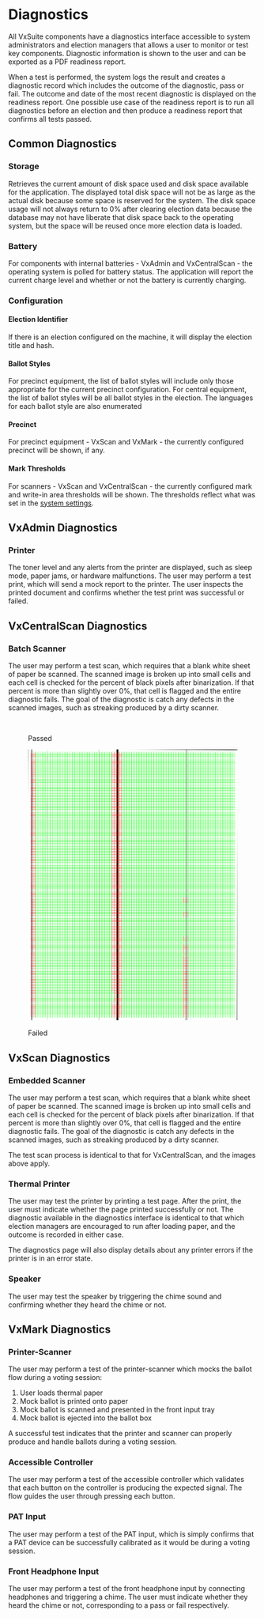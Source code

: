 # Diagnostics

All VxSuite components have a diagnostics interface accessible to system administrators and election managers that allows a user to monitor or test key components. Diagnostic information is shown to the user and can be exported as a PDF readiness report.

When a test is performed, the system logs the result and creates a diagnostic record which includes the outcome of the diagnostic, pass or fail. The outcome and date of the most recent diagnostic is displayed on the readiness report. One possible use case of the readiness report is to run all diagnostics before an election and then produce a readiness report that confirms all tests passed.&#x20;

## Common Diagnostics

### Storage

Retrieves the current amount of disk space used and disk space available for the application. The displayed total disk space will not be as large as the actual disk because some space is reserved for the system. The disk space usage will not always return to 0% after clearing election data because the database may not have liberate that disk space back to the operating system, but the space will be reused once more election data is loaded.

### Battery

For components with internal batteries - VxAdmin and VxCentralScan - the operating system is polled for battery status. The application will report the current charge level and whether or not the battery is currently charging.

### Configuration

#### Election Identifier

If there is an election configured on the machine, it will display the election title and hash.

#### Ballot Styles

For precinct equipment, the list of ballot styles will include only those appropriate for the current precinct configuration. For central equipment, the list of ballot styles will be all ballot styles in the election. The languages for each ballot style are also enumerated

#### Precinct

For precinct equipment - VxScan and VxMark -  the currently configured precinct will be shown, if any.

#### Mark Thresholds

For scanners - VxScan and VxCentralScan - the currently configured mark and write-in area thresholds will be shown. The thresholds reflect what was set in the [system settings](election-package/#system-settings).

## VxAdmin Diagnostics

### Printer

The toner level and any alerts from the printer are displayed, such as sleep mode, paper jams, or hardware malfunctions. The user may perform a test print, which will send a mock report to the printer. The user inspects the printed document and confirms whether the test print was successful or failed.

## VxCentralScan Diagnostics

### Batch Scanner

The user may perform a test scan, which requires that a blank white sheet of paper be scanned. The scanned image is broken up into small cells and each cell is checked for the percent of black pixels after binarization. If that percent is more than slightly over 0%, that cell is flagged and the entire diagnostic fails. The goal of the diagnostic is catch any defects in the scanned images, such as streaking produced by a dirty scanner.

<div>

<figure><img src="../.gitbook/assets/3d3eeff3-0eda-48fd-be9d-8edda7abdd2d-front_debug_diagnostic.png" alt=""><figcaption><p>Passed</p></figcaption></figure>

 

<figure><img src="../.gitbook/assets/0dc29646-3c6a-4abd-9d2d-ae1b03a3b4ad-front_debug_diagnostic.png" alt=""><figcaption><p>Failed</p></figcaption></figure>

</div>

## VxScan Diagnostics

### Embedded Scanner

The user may perform a test scan, which requires that a blank white sheet of paper be scanned. The scanned image is broken up into small cells and each cell is checked for the percent of black pixels after binarization. If that percent is more than slightly over 0%, that cell is flagged and the entire diagnostic fails. The goal of the diagnostic is catch any defects in the scanned images, such as streaking produced by a dirty scanner.&#x20;

The test scan process is identical to that for VxCentralScan, and the images above apply.

### Thermal Printer

The user may test the printer by printing a test page. After the print, the user must indicate whether the page printed successfully or not. The diagnostic available in the diagnostics interface is identical to that which election managers are encouraged to run after loading paper, and the outcome is recorded in either case.

The diagnostics page will also display details about any printer errors if the printer is in an error state.

### Speaker

The user may test the speaker by triggering the chime sound and confirming whether they heard the chime or not.&#x20;

## VxMark Diagnostics

### Printer-Scanner

The user may perform a test of the printer-scanner which mocks the ballot flow during a voting session:

1. User loads thermal paper
2. Mock ballot is printed onto paper
3. Mock ballot is scanned and presented in the front input tray
4. Mock ballot is ejected into the ballot box

A successful test indicates that the printer and scanner can properly produce and handle ballots during a voting session.

### Accessible Controller

The user may perform a test of the accessible controller which validates that each button on the controller is producing the expected signal. The flow guides the user through pressing each button.

### PAT Input

The user may perform a test of the PAT input, which is simply confirms that a PAT device can be successfully calibrated as it would be during a voting session.

### Front Headphone Input

The user may perform a test of the front headphone input by connecting headphones and triggering a chime. The user must indicate whether they heard the chime or not, corresponding to a pass or fail respectively.























